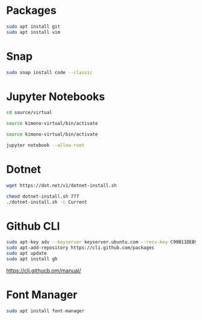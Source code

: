 # Packages
```sh
sudo apt install git
sudo apt install vim
```

# Snap
```sh
sudo snap install code --classic

```
# Jupyter Notebooks 
```sh 
cd source/virtual 

source kimono-virtual/bin/activate 

source kimono-virtual/bin/activate

jupyter notebook --allow-root

```

# Dotnet 
```sh
wget https://dot.net/v1/dotnet-install.sh  

chmod dotnet-install.sh 777
./dotnet-install.sh -c Current              

``` 
# Github CLI
```sh
sudo apt-key adv --keyserver keyserver.ubuntu.com --recv-key C99B11DEB97541F0
sudo apt-add-repository https://cli.github.com/packages
sudo apt update
sudo apt install gh

``` 

https://cli.githucb.om/manual/ 

# Font Manager
```sh
sudo apt install font-manager

```
